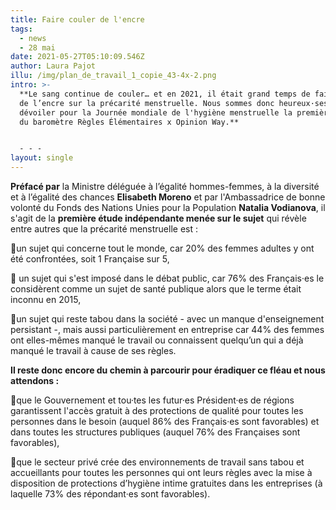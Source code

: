 ```yaml
---
title: Faire couler de l'encre
tags:
  - news
  - 28 mai
date: 2021-05-27T05:10:09.546Z
author: Laura Pajot
illu: /img/plan_de_travail_1_copie_43-4x-2.png
intro: >-
  **Le sang continue de couler… et en 2021, il était grand temps de faire couler
  de l’encre sur la précarité menstruelle. Nous sommes donc heureux·ses de vous
  dévoiler pour la Journée mondiale de l'hygiène menstruelle la première édition
  du baromètre Règles Élémentaires x Opinion Way.**


  - - -
layout: single
---
```

**Préfacé par** la Ministre déléguée à l’égalité hommes-femmes, à la diversité et à l’égalité des chances **Elisabeth Moreno** et par l'Ambassadrice de bonne volonté du Fonds des Nations Unies pour la Population **Natalia Vodianova**, il s'agit de la **première étude indépendante menée sur le sujet** qui révèle entre autres que la précarité menstruelle est : 

📍un sujet qui concerne tout le monde, car 20% des femmes adultes y ont été confrontées, soit 1 Française sur 5,

📍 un sujet qui s'est imposé dans le débat public, car 76% des Français·es le considèrent comme un sujet de santé publique alors que le terme était inconnu en 2015,

📍un sujet qui reste tabou dans la société - avec un manque d'enseignement persistant -, mais aussi particulièrement en entreprise car 44% des femmes ont elles-mêmes manqué le travail ou connaissent quelqu’un qui a déjà manqué le travail à cause de ses règles.

**Il reste donc encore du chemin à parcourir pour éradiquer ce fléau et nous attendons :**

📍que le Gouvernement et tou·tes les futur·es Président·es de régions garantissent l'accès gratuit à des protections de qualité pour toutes les personnes dans le besoin (auquel 86% des Français·es sont favorables) et dans toutes les structures publiques (auquel 76% des Françaises sont favorables),

📍que le secteur privé crée des environnements de travail sans tabou et accueillants pour toutes les personnes qui ont leurs règles avec la mise à disposition de protections d’hygiène intime gratuites dans les entreprises (à laquelle 73% des répondant·es sont favorables).
